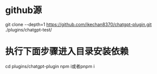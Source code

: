 # github源
git clone --depth=1 https://github.com/ikechan8370/chatgpt-plugin.git ./plugins/chatgpt-test/
# 执行下面步骤进入目录安装依赖
cd plugins/chatgpt-plugin
npm i或者pnpm i